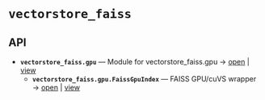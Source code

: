 # `vectorstore_faiss`

<!-- START doctoc generated TOC please keep comment here to allow auto update -->
<!-- END doctoc generated TOC please keep comment here to allow auto update -->

## API
- **`vectorstore_faiss.gpu`** — Module for vectorstore_faiss.gpu → [open](./gpu.py:1:1) | [view](https://github.com/paul-heyse/kgfoundry/blob/0158375af4dd3ecccea4eb2e12a69dcba52db136/src/vectorstore_faiss/gpu.py#L1)
  - **`vectorstore_faiss.gpu.FaissGpuIndex`** — FAISS GPU/cuVS wrapper → [open](./gpu.py:22:1) | [view](https://github.com/paul-heyse/kgfoundry/blob/0158375af4dd3ecccea4eb2e12a69dcba52db136/src/vectorstore_faiss/gpu.py#L22-L257)
